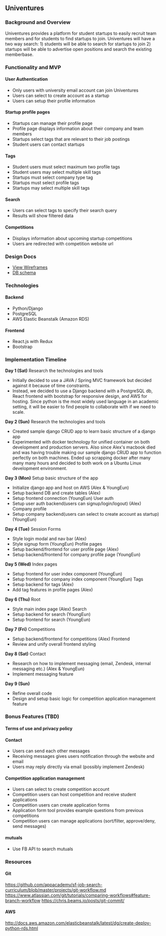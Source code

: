 ## Univentures

### Background and Overview
Univentures provides a platform for student startups to easily recruit team members and for students to find startups to join. 
Univentures will have a two way search: 1) students will be able to search for startups to join 2) startups will be able to advertise open positions and search the existing memberbase.


### Functionality and MVP

#### User Authentication 
- Only users with university email account can join Univentures
- Users can select to create account as a startup
- Users can setup their profile information

#### Startup profile pages
- Startups can manage their profile page 
- Profile page displays information about their company and team members
- Startups select tags that are relevant to their job postings
- Student users can contact startups

#### Tags
- Student users must select maximum two profile tags
- Student users may select multiple skill tags
- Startups must select company type tag
- Startups must select profile tags 
- Startups may select multiple skill tags

#### Search 
- Users can select tags to specify their search query
- Results will show filtered data

#### Competitions
- Displays information about upcoming startup competitions
- Users are redirected with competition website url


### Design Docs
* [View Wireframes][wireframes]
* [DB schema][schema]

[wireframes]: docs/wireframes
[schema]: docs/schema.md


### Technologies
#### Backend
- Python/Django
- PostgreSQL 
- AWS Elastic Beanstalk (Amazon RDS)

#### Frontend
- React.js with Redux
- Bootstrap

### Implementation Timeline

**Day 1 (Sat)**
Research the technologies and tools
- Initially decided to use a JAVA / Spring MVC framework but decided against it because of time constraints. 
- Instead, we decided to use a Django backend with a PostgreSQL db, React frontend with bootstrap for responsive design, and AWS for hosting. Since python is the most widely used language in an academic setting, it will be easier to find people to collaborate with if we need to scale. 

**Day 2 (Sun)**
Research the technologies and tools
- Created sample django CRUD app to learn basic structure of a django app
- Experimented with docker technology for unified container on both development and production servers. Also since Alex's macbook died and was having trouble making our sample django CRUD app to function perfectly on both machines. Ended up scrapping docker after many many many hours and decided to both work on a Ubuntu Linux development environment.


**Day 3 (Mon)**
Setup basic structure of the app
- Initialize django app and host on AWS (Alex & YoungEun)
- Setup backend DB and create tables (Alex)
- Setup frontend connection (YoungEun)
User auth
- Setup user auth backend(users can signup/login/logout) (Alex)
Company profile
- Setup company backend(users can select to create account as startup) (YoungEun)

**Day 4 (Tue)**
Session Forms
- Style login modal and nav bar (Alex)
- Style signup form (YoungEun)
Profile pages
- Setup backend/frontend for user profile page (Alex)
- Setup backend/frontend for company profile page (YoungEun)

**Day 5 (Wed)**
Index pages
- Setup frontend for user index component (YoungEun)
- Setup frontend for company index component (YoungEun)
Tags
- Setup backend for tags (Alex)
- Add tag features in profile pages (Alex)

**Day 6 (Thu)**
Root
- Style main index page (Alex)
Search
- Setup backend for search (YoungEun)
- Setup frontend for search (YoungEun)

**Day 7 (Fri)**
Competitions
- Setup backend/frontend for competitions (Alex)
Frontend
- Review and unify overall frontend styling

**Day 8 (Sat)**
Contact 
- Research on how to implement messaging (email, Zendesk, internal messaging etc.) (Alex & YoungEun)
- Implement messaging feature

**Day 9 (Sun)**
- Refine overall code 
- Design and setup basic logic for competition application management feature


### Bonus Features (TBD)

#### Terms of use and privacy policy

#### Contact 
- Users can send each other messages 
- Receiving messages gives users notification through the website and email 
- Users may reply directly via email (possibly implement Zendesk)

#### Competition application management
- Users can select to create competition account
- Competition users can host competition and receive student applications 
- Competition users can create application forms 
- Application form tool provides example questions from previous competitions 
- Competition users can manage applications (sort/filter, approve/deny, send messages)

#### mutuals
- Use FB API to search mutuals


### Resources

#### Git
https://github.com/appacademy/sf-job-search-curriculum/blob/master/projects/git-workflow.md 
https://www.atlassian.com/git/tutorials/comparing-workflows#feature-branch-workflow 
https://chris.beams.io/posts/git-commit/

#### AWS
http://docs.aws.amazon.com/elasticbeanstalk/latest/dg/create-deploy-python-rds.html